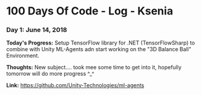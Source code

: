 # 100 Days Of Code - Log - Ksenia

### Day 1: June 14, 2018

**Today's Progress:** Setup TensorFlow library for .NET (TensorFlowSharp) to combine with Unity ML-Agents adn start working on the "3D Balance Ball" Environment.

**Thoughts:** New subject.... took mee some time to get into it, hopefully tomorrow will do more progress ^_^

**Link:** https://github.com/Unity-Technologies/ml-agents


### 
